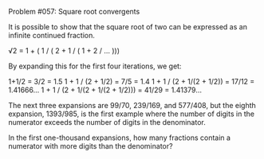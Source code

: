 Problem #057: Square root convergents
   
It is possible to show that the square root of two can be expressed as an infinite continued fraction.

√2 = 1 + ( 1 / ( 2 + 1 / ( 1 + 2 / ... )))

By expanding this for the first four iterations, we get:

1+1/2 = 3/2 = 1.5
1 + 1 / (2 + 1/2) = 7/5 = 1.4
1 + 1 / (2 + 1/(2 + 1/2)) = 17/12 = 1.41666…
1 + 1 / (2 + 1/(2 + 1/(2 + 1/2))) = 41/29 = 1.41379…

The next three expansions are 99/70, 239/169, and 577/408, but the eighth expansion, 1393/985, is the first example where the number of digits in the numerator exceeds the number of digits in the denominator.

In the first one-thousand expansions, how many fractions contain a numerator with more digits than the denominator?
